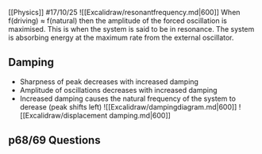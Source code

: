 [[Physics]]
#17/10/25 
![[Excalidraw/resonantfrequency.md|600]]
When f(driving) ≈ f(natural) then the amplitude of the forced oscillation is maximised. This is when the system is said to be in resonance. The system is absorbing energy at the maximum rate from the external oscillator.
## Damping
- Sharpness of peak decreases with increased damping
- Amplitude of oscillations decreases with increased damping
- Increased damping causes the natural frequency of the system to derease (peak shifts left)
![[Excalidraw/dampingdiagram.md|600]]
![[Excalidraw/displacement damping.md|600]]
## p68/69 Questions
